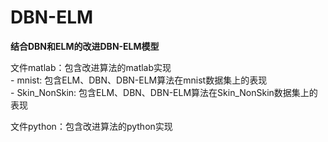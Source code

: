 # DBN-ELM
**结合DBN和ELM的改进DBN-ELM模型**  

文件matlab：包含改进算法的matlab实现  
          - mnist: 包含ELM、DBN、DBN-ELM算法在mnist数据集上的表现  
          - Skin_NonSkin: 包含ELM、DBN、DBN-ELM算法在Skin_NonSkin数据集上的表现

文件python：包含改进算法的python实现  
